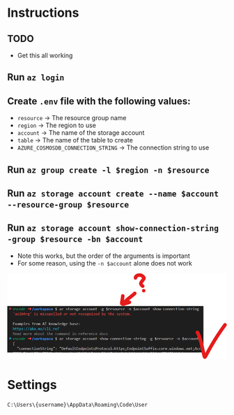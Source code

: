 # Instructions

## TODO

- Get this all working

## Run `az login`

## Create `.env` file with the following values:

- `resource` &rarr; The resource group name
- `region` &rarr; The region to use
- `account` &rarr; The name of the storage account
- `table` &rarr; The name of the table to create
- `AZURE_COSMOSDB_CONNECTION_STRING` &rarr; The connection string to use

## Run `az group create -l $region -n $resource`

## Run `az storage account create --name $account --resource-group $resource`

## Run `az storage account show-connection-string -group $resource -bn $account`

- Note this works, but the order of the arguments is important
- For some reason, using the `-n $account` alone does not work

![](Screenshot%202024-12-10%20131933.png)

# Settings

`C:\Users\{username}\AppData\Roaming\Code\User`
